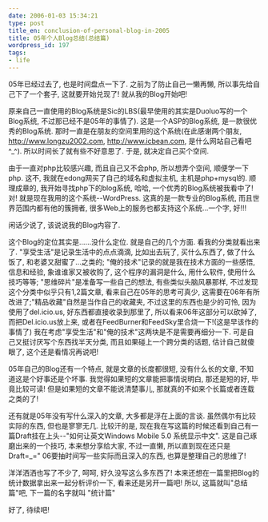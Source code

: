 ```yaml
---
date: 2006-01-03 15:34:21
type: post
title_en: conclusion-of-personal-blog-in-2005
title: 05年个人Blog总结(总结篇)
wordpress_id: 197
tags:
- life
---
```


05年已经过去了, 也是时间盘点一下了. 之前为了防止自己一懒再懒, 所以事先给自己下了一个套子, 这就要开始兑现了! 就从我的Blog开始吧!

原来自己一直使用的Blog系统是Sic的LBS(最早使用的其实是Duoluo写的一个Blog系统, 不过那已经不是05年的事情了). 这是一个ASP的Blog系统, 是一款很优秀的Blog系统. 那时一直是在朋友的空间里用的这个系统(在此感谢两个朋友, http://www.longzu2002.com, http://www.icbean.com, 是什么网站自己看吧^_^). 所以时间长了就有些不好意思了. 于是, 就决定自己买个空间.

由于一直对php比较感兴趣, 而且自己又不会php, 所以想弄个空间, 顺便学一下php. 这不, 我就在edong网买了自己的域名和虚拟主机, 主机是php+mysql的. 顺理成章的, 我开始寻找php下的blog系统, 哈哈, 一个优秀的Blog系统被我看中了! 对! 就是现在我用的这个系统--WordPress. 这真的是一款专业的Blog系统, 而且世界范围内都有他的簇拥者, 很多Web上的服务也都支持这个系统...一个字,  好!!!

闲话少说了, 该说说我的Blog内容了.

这个Blog的定位其实是......没什么定位. 就是自己的几个方面. 看我的分类就看出来了. "享受生活"是记录生活中的点点滴滴, 比如出去玩了, 买什么东西了, 做了什么饭了, 和老婆又甜蜜了...之类的; "俺的技术"记录的就是我在技术方面的一些感悟, 信息和经验, 象谁谁家又被收购了, 这个程序的漏洞是什么, 用什么软件, 使用什么技巧等等; "思维碎片"是准备写一些自己的想法, 有些类似头脑风暴那样, 不过发现这个分类中似乎只有1,2篇文章, 看来自己在05年的思考可真少, 这需要在06年有所改进了;"精品收藏"自然是当作自己的收藏夹, 不过这里的东西也是少的可怜, 因为使用了del.icio.us, 好东西都直接收录到那里了, 所以看来06年这部分可以砍掉了, 而把Del.icio.us放上来, 或者在FeedBurner和FeedSky里合烧一下!(这是早该作的事情了)
我在考虑"享受生活"和"俺的技术"这两块是不是需要再细分一下. 可是自己又挺讨厌写个东西找半天分类, 而且如果碰上一个跨分类的话题, 估计自己就傻眼了,  这个还是看情况再说吧!

05年自己的Blog还有一个特点, 就是文章的长度都很短, 没有什么长的文章, 不知道这是个好事还是个坏事. 我觉得如果短的文章能把事情说明白,  那还是短的好, 毕竟比较可读! 但是如果短的文章不能说清楚事儿, 那就真的不如来个长篇或者连载之类的了!

还有就是05年没有写什么深入的文章, 大多都是浮在上面的言谈. 虽然偶尔有比较实际的东西, 但也是寥寥无几.  比较汗的是, 现在我在写这篇的时候还看到自己有一篇Draft挂在上头--"如何让英文Windows Mobile 5.0 系统显示中文". 这是自己琢磨出来的一个技巧, 本来想分享给大家, 不过一直懒, 所以直到现在还只是Draft=_=" 06要抽时间写一些实际而且深入的东西, 也算是整理自己的思维了!

洋洋洒洒也写了不少了, 呵呵, 好久没写这么多东西了! 本来还想在一篇里把Blog的统计数据拿出来一起分析评价一下, 看来还是另开一篇吧! 所以,  这篇就叫"总结篇"吧, 下一篇的名字就叫 "统计篇"

好了, 待续吧!
